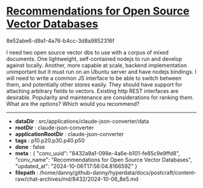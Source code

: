 # [Recommendations for Open Source Vector Databases](https://claude.ai/chat/8432a9a1-098e-4a6e-b101-fe85c9e9ffd8)

8e52abe6-d9a1-4a76-b4cc-3d8a9852316f

I need two open source vector dbs to use with a corpus of mixed documents. One lightweight, self-contained nodejs to run and develop against locally. Another, more capable at scale, backend implementation unimportant but it must run on an Ubuntu server and have nodejs bindings. I will need to write a common JS interface to be able to switch between them, and potentially other stores easily. They should have support for attaching arbitrary fields to vectors. Existing http REST interfaces are desirable. Popularity and maintenance are considerations for ranking them.   What are the options? Which would you recommend?

---

* **dataDir** : src/applications/claude-json-converter/data
* **rootDir** : claude-json-converter
* **applicationRootDir** : claude-json-converter
* **tags** : p10.p20.p30.p40.p50
* **done** : false
* **meta** : {
  "conv_uuid": "8432a9a1-098e-4a6e-b101-fe85c9e9ffd8",
  "conv_name": "Recommendations for Open Source Vector Databases",
  "updated_at": "2024-10-06T17:56:04.816659Z"
}
* **filepath** : /home/danny/github-danny/hyperdata/docs/postcraft/content-raw/chat-archives/md/8432/2024-10-06_8e5.md